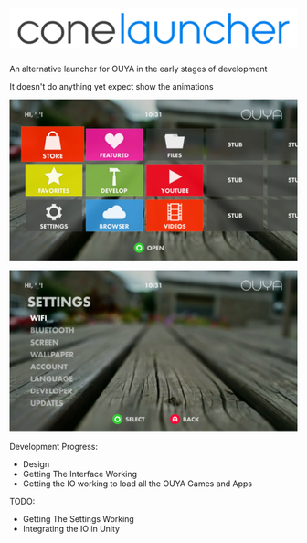 ![Alt text](/Logo/Logo.png "Optional title")
=============

An alternative launcher for OUYA in the early stages of development

It doesn't do anything yet expect show the animations

![Alt text](/Screenshots/screen_one.png "Optional title")

![Alt text](/Screenshots/screen_two.png "Optional title")

Development Progress:
- Design
- Getting The Interface Working
- Getting the IO working to load all the OUYA Games and Apps

TODO:
- Getting The Settings Working
- Integrating the IO in Unity
